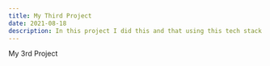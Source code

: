 ```yaml
---
title: My Third Project
date: 2021-08-18
description: In this project I did this and that using this tech stack. Its super cool bro trust me.
---
```


My 3rd Project